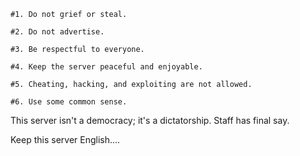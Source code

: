     #1. Do not grief or steal.

    #2. Do not advertise.

    #3. Be respectful to everyone.

    #4. Keep the server peaceful and enjoyable.

    #5. Cheating, hacking, and exploiting are not allowed.

    #6. Use some common sense.


This server isn't a democracy; it's a dictatorship. Staff has final say.

Keep this server English....
